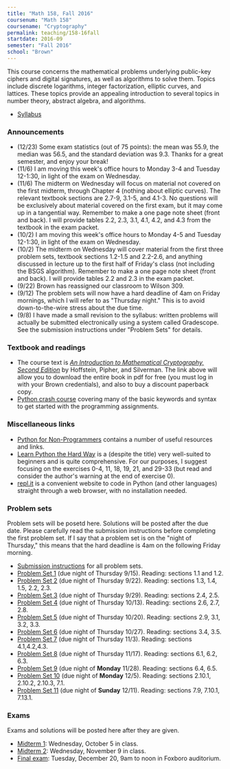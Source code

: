 ```yaml
---
title: "Math 158, Fall 2016"
coursenum: "Math 158"
coursename: "Cryptography"
permalink: teaching/158-16fall
startdate: 2016-09
semester: "Fall 2016"
school: "Brown"
---
```


This course concerns the mathematical problems underlying public-key ciphers and digital signatures, as well as algorithms to solve them. Topics include discrete logarithms, integer factorization, elliptic curves, and lattices. These topics provide an appealing introduction to several topics in number theory, abstract algebra, and algorithms.

*   [Syllabus](syllabus.pdf)

### Announcements

*   (12/23) Some exam statistics (out of 75 points): the mean was 55.9, the median was 56.5, and the standard deviation was 9.3. Thanks for a great semester, and enjoy your break!
*   (11/6) I am moving this week's office hours to Monday 3-4 and Tuesday 12-1:30, in light of the exam on Wednesday.
*   (11/6) The midterm on Wednesday will focus on material not covered on the first midterm, through Chapter 4 (nothing about elliptic curves). The relevant textbook sections are 2.7-9, 3.1-5, and 4.1-3. No questions will be exclusively about material covered on the first exam, but it may come up in a tangential way. Remember to make a one page note sheet (front and back). I will provide tables 2.2, 2.3, 3.1, 4.1, 4.2, and 4.3 from the textbook in the exam packet.
*   (10/2) I am moving this week's office hours to Monday 4-5 and Tuesday 12-1:30, in light of the exam on Wednesday.
*   (10/2) The midterm on Wednesday will cover material from the first three problem sets, textbook sections 1.2-1.5 and 2.2-2.6, and anything discussed in lecture up to the first half of Friday's class (not including the BSGS algorithm). Remember to make a one page note sheet (front and back). I will provide tables 2.2 and 2.3 in the exam packet.
*   (9/22) Brown has reassigned our classroom to Wilson 309.
*   (9/12) The problem sets will now have a hard deadline of 4am on Friday mornings, which I will refer to as "Thursday night." This is to avoid down-to-the-wire stress about the due time.
*   (9/8) I have made a small revision to the syllabus: written problems will actually be submitted electronically using a system called Gradescope. See the submission instructions under "Problem Sets" for details.

### Textbook and readings

*   The course text is [_An Introduction to Mathematical Cryptography, Second Edition_](http://link.springer.com.revproxy.brown.edu/book/10.1007/978-1-4939-1711-2) by Hoffstein, Pipher, and Silverman. The link above will allow you to download the entire book in pdf for free (you must log in with your Brown credentials), and also to buy a discount paperback copy.
*   [Python crash course](crash.pdf) covering many of the basic keywords and syntax to get started with the programming assignments.

### Miscellaneous links

*   [Python for Non-Programmers](https://wiki.python.org/moin/BeginnersGuide/NonProgrammers) contains a number of useful resources and links.
*   [Learn Python the Hard Way](http://learnpythonthehardway.org/book/) is a (despite the title) very well-suited to beginners and is quite comprehensive. For our purposes, I suggest focusing on the exercises 0-4, 11, 18, 19, 21, and 29-33 (but read and consider the author's warning at the end of exercise 0).
*   [repl.it](http://www.repl.it/languages/python/) is a convenient website to code in Python (and other languages) straight through a web browser, with no installation needed.

### Problem sets

Problem sets will be posetd here. Solutions will be posted after the due date. Please carefully read the submission instructions before completing the first problem set. If I say that a problem set is on the "night of Thursday," this means that the hard deadline is 4am on the following Friday morning.

*   [Submission instructions](pset-submission.pdf) for all problem sets.
*   [Problem Set 1](pset1.pdf) (due night of Thursday 9/15). Reading: sections 1.1 and 1.2.
*   [Problem Set 2](pset2.pdf) (due night of Thursday 9/22). Reading: sections 1.3, 1.4, 1.5, 2.2, 2.3.
*   [Problem Set 3](pset3.pdf) (due night of Thursday 9/29). Reading: sections 2.4, 2.5.
*   [Problem Set 4](pset4.pdf) (due night of Thursday 10/13). Reading: sections 2.6, 2.7, 2.8.
*   [Problem Set 5](pset5.pdf) (due night of Thursday 10/20). Reading: sections 2.9, 3.1, 3.2, 3.3.
*   [Problem Set 6](pset6.pdf) (due night of Thursday 10/27). Reading: sections 3.4, 3.5.
*   [Problem Set 7](pset7.pdf) (due night of Thursday 11/3). Reading: sections 4.1,4.2,4.3.
*   [Problem Set 8](pset8.pdf) (due night of Thursday 11/17). Reading: sections 6.1, 6.2, 6.3.
*   [Problem Set 9](pset9.pdf) (due night of __Monday__ 11/28). Reading: sections 6.4, 6.5.
*   [Problem Set 10](pset10.pdf) (due night of __Monday__ 12/5). Reading: sections 2.10.1, 2.10.2, 2.10.3, 7.1.
*   [Problem Set 11](pset11.pdf) (due night of __Sunday__ 12/11). Reading: sections 7.9, 7.10.1, 7.13.1.

### Exams

Exams and solutions will be posted here after they are given.

*   [Midterm 1](midterm1.pdf): Wednesday, October 5 in class.
*   [Midterm 2](midterm2.pdf): Wednesday, November 9 in class.
*   [Final exam](final.pdf): Tuesday, December 20, 9am to noon in Foxboro auditorium.
